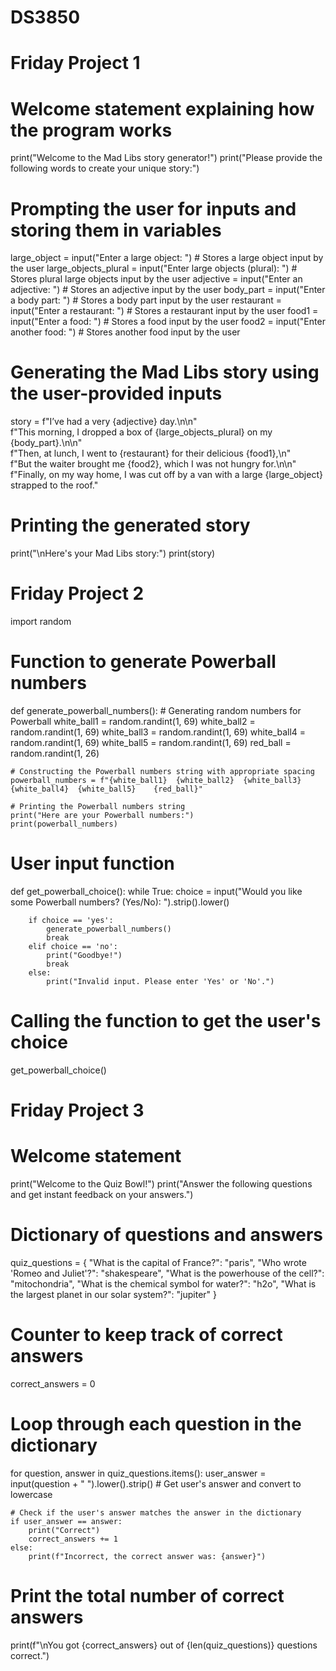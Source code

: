 # DS3850
# Friday Project 1
# Welcome statement explaining how the program works
print("Welcome to the Mad Libs story generator!")
print("Please provide the following words to create your unique story:")

# Prompting the user for inputs and storing them in variables
large_object = input("Enter a large object: ")  # Stores a large object input by the user
large_objects_plural = input("Enter large objects (plural): ")  # Stores plural large objects input by the user
adjective = input("Enter an adjective: ")  # Stores an adjective input by the user
body_part = input("Enter a body part: ")  # Stores a body part input by the user
restaurant = input("Enter a restaurant: ")  # Stores a restaurant input by the user
food1 = input("Enter a food: ")  # Stores a food input by the user
food2 = input("Enter another food: ")  # Stores another food input by the user

# Generating the Mad Libs story using the user-provided inputs
story = f"I’ve had a very {adjective} day.\n\n" \
        f"This morning, I dropped a box of {large_objects_plural} on my {body_part}.\n\n" \
        f"Then, at lunch, I went to {restaurant} for their delicious {food1},\n" \
        f"But the waiter brought me {food2}, which I was not hungry for.\n\n" \
        f"Finally, on my way home, I was cut off by a van with a large {large_object} strapped to the roof."

# Printing the generated story
print("\nHere's your Mad Libs story:")
print(story)

# Friday Project 2

import random

# Function to generate Powerball numbers
def generate_powerball_numbers():
    # Generating random numbers for Powerball
    white_ball1 = random.randint(1, 69)
    white_ball2 = random.randint(1, 69)
    white_ball3 = random.randint(1, 69)
    white_ball4 = random.randint(1, 69)
    white_ball5 = random.randint(1, 69)
    red_ball = random.randint(1, 26)

    # Constructing the Powerball numbers string with appropriate spacing
    powerball_numbers = f"{white_ball1}  {white_ball2}  {white_ball3}  {white_ball4}  {white_ball5}    {red_ball}"

    # Printing the Powerball numbers string
    print("Here are your Powerball numbers:")
    print(powerball_numbers)

# User input function
def get_powerball_choice():
    while True:
        choice = input("Would you like some Powerball numbers? (Yes/No): ").strip().lower()
        
        if choice == 'yes':
            generate_powerball_numbers()
            break
        elif choice == 'no':
            print("Goodbye!")
            break
        else:
            print("Invalid input. Please enter 'Yes' or 'No'.")

# Calling the function to get the user's choice
get_powerball_choice()

# Friday Project 3

# Welcome statement
print("Welcome to the Quiz Bowl!")
print("Answer the following questions and get instant feedback on your answers.")

# Dictionary of questions and answers
quiz_questions = {
    "What is the capital of France?": "paris",
    "Who wrote 'Romeo and Juliet'?": "shakespeare",
    "What is the powerhouse of the cell?": "mitochondria",
    "What is the chemical symbol for water?": "h2o",
    "What is the largest planet in our solar system?": "jupiter"
}

# Counter to keep track of correct answers
correct_answers = 0

# Loop through each question in the dictionary
for question, answer in quiz_questions.items():
    user_answer = input(question + " ").lower().strip()  # Get user's answer and convert to lowercase

    # Check if the user's answer matches the answer in the dictionary
    if user_answer == answer:
        print("Correct")
        correct_answers += 1
    else:
        print(f"Incorrect, the correct answer was: {answer}")

# Print the total number of correct answers
print(f"\nYou got {correct_answers} out of {len(quiz_questions)} questions correct.")
